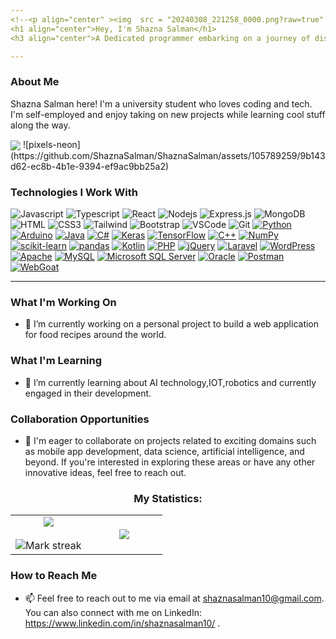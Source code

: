 ```yaml
---
<!--<p align="center" ><img  src = "20240308_221258_0000.png?raw=true" width = 1000px></p>-->
<h1 align="center">Hey, I'm Shazna Salman</h1>
<h3 align="center">A Dedicated programmer embarking on a journey of discovery</h3>

---
```


### About Me

Shazna Salman here!
I'm a university student who loves coding and tech. I'm self-employed and enjoy taking on new projects while learning cool stuff along the way. 

<img  align="center"  src="https://github.com/ShaznaSalman/ShaznaSalman/assets/105789259/9b143d62-ec8b-4b1e-9394-ef9ac9bb25a2" />
![pixels-neon](https://github.com/ShaznaSalman/ShaznaSalman/assets/105789259/9b143d62-ec8b-4b1e-9394-ef9ac9bb25a2)


### Technologies I Work With

![Javascript](https://img.shields.io/badge/Javascript-F0DB4F?style=for-the-badge&labelColor=black&logo=javascript&logoColor=F0DB4F)
![Typescript](https://img.shields.io/badge/Typescript-007acc?style=for-the-badge&labelColor=black&logo=typescript&logoColor=007acc)
![React](https://img.shields.io/badge/-React-61DBFB?style=for-the-badge&labelColor=black&logo=react&logoColor=61DBFB)
![Nodejs](https://img.shields.io/badge/Nodejs-3C873A?style=for-the-badge&labelColor=black&logo=node.js&logoColor=3C873A)
![Express.js](https://img.shields.io/badge/Express.js-000000?style=for-the-badge&logo=express&logoColor=white)
![MongoDB](https://img.shields.io/badge/MongoDB-4EA94B?style=for-the-badge&logo=mongodb&logoColor=white)
![HTML](https://img.shields.io/badge/HTML5-E34F26?style=for-the-badge&logo=html5&logoColor=white)
![CSS3](https://img.shields.io/badge/CSS3-1572B6?style=for-the-badge&logo=css3&logoColor=white)
![Tailwind](https://img.shields.io/badge/Tailwind_CSS-092749?style=for-the-badge&logo=tailwindcss&logoColor=06B6D4&labelColor=000000)
![Bootstrap](https://img.shields.io/badge/Bootstrap-563D7C?style=for-the-badge&logo=bootstrap&logoColor=white)
![VSCode](https://img.shields.io/badge/Visual_Studio-0078d7?style=for-the-badge&logo=visual%20studio&logoColor=white)
![Git](https://img.shields.io/badge/Git-F05032?style=for-the-badge&logo=git&logoColor=white)
[![Python](https://img.shields.io/badge/Python-3776AB?style=for-the-badge&logo=python&logoColor=white)](https://www.python.org/)
[![Arduino](https://img.shields.io/badge/Arduino-00979D?style=for-the-badge&logo=arduino&logoColor=white)](https://www.arduino.cc/)
[![Java](https://img.shields.io/badge/Java-007396?style=for-the-badge&logo=java&logoColor=white)](https://www.java.com/)
[![C#](https://img.shields.io/badge/C%23-239120?style=for-the-badge&logo=c-sharp&logoColor=white)](https://docs.microsoft.com/en-us/dotnet/csharp/)
[![Keras](https://img.shields.io/badge/Keras-D00000?style=for-the-badge&logo=keras&logoColor=white)](https://keras.io/)
[![TensorFlow](https://img.shields.io/badge/TensorFlow-FF6F00?style=for-the-badge&logo=tensorflow&logoColor=white)](https://www.tensorflow.org/)
[![C++](https://img.shields.io/badge/C++-00599C?style=for-the-badge&logo=c%2B%2B&logoColor=white)](https://www.cplusplus.com/)
[![NumPy](https://img.shields.io/badge/NumPy-013243?style=for-the-badge&logo=numpy&logoColor=white)](https://numpy.org/)
[![scikit-learn](https://img.shields.io/badge/scikit--learn-F7931E?style=for-the-badge&logo=scikit-learn&logoColor=white)](https://scikit-learn.org/)
[![pandas](https://img.shields.io/badge/pandas-150458?style=for-the-badge&logo=pandas&logoColor=white)](https://pandas.pydata.org/)
[![Kotlin](https://img.shields.io/badge/Kotlin-0095D5?style=for-the-badge&logo=kotlin&logoColor=white)](https://kotlinlang.org/)
[![PHP](https://img.shields.io/badge/PHP-777BB4?style=for-the-badge&logo=php&logoColor=white)](https://www.php.net/)
[![jQuery](https://img.shields.io/badge/jQuery-0769AD?style=for-the-badge&logo=jquery&logoColor=white)](https://jquery.com/)
[![Laravel](https://img.shields.io/badge/Laravel-FF2D20?style=for-the-badge&logo=laravel&logoColor=white)](https://laravel.com/)
[![WordPress](https://img.shields.io/badge/WordPress-21759B?style=for-the-badge&logo=wordpress&logoColor=white)](https://wordpress.org/)
[![Apache](https://img.shields.io/badge/Apache-D22128?style=for-the-badge&logo=apache&logoColor=white)](https://httpd.apache.org/)
[![MySQL](https://img.shields.io/badge/MySQL-4479A1?style=for-the-badge&logo=mysql&logoColor=white)](https://www.mysql.com/)
[![Microsoft SQL Server](https://img.shields.io/badge/Microsoft_SQL_Server-CC2927?style=for-the-badge&logo=microsoft-sql-server&logoColor=white)](https://www.microsoft.com/en-us/sql-server)
[![Oracle](https://img.shields.io/badge/Oracle-F80000?style=for-the-badge&logo=oracle&logoColor=white)](https://www.oracle.com/)
[![Postman](https://img.shields.io/badge/Postman-FF6C37?style=for-the-badge&logo=postman&logoColor=white)](https://www.postman.com/)
[![WebGoat](https://img.shields.io/badge/WebGoat-8B0000?style=for-the-badge&logo=webgoat&logoColor=white)](https://owasp.org/www-project-webgoat/)


---
### What I'm Working On

- 🔭 I’m currently working on a personal project to build a web application for food recipes around the world.

### What I'm Learning

- 🌱 I’m currently learning about AI technology,IOT,robotics and currently engaged in their development.

### Collaboration Opportunities

- 👯 I'm eager to collaborate on projects related to exciting domains such as mobile app development, data science, artificial intelligence, and beyond. If you're interested in exploring these areas or have any other innovative ideas, feel free to reach out.

<h3 align="center">My Statistics:</h3>
<p align="center">
<table align="center">
<tr border="none">
<td width="50%" align="center">
  
  <img  align="center"  src="https://github-readme-stats.vercel.app/api?username=ShaznaSalman&theme=light&show_icons=true&count_private=true" />
  <br></br>
  <img  title="🔥 Get streak stats for your profile at git.io/streak-stats" alt="Mark streak" src="https://github-readme-streak-stats.herokuapp.com/?user=ShaznaSalman&theme=light&hide_border=false" /> 
</td>
<td width="50%" align="center">

  <img  align="center"  src="https://github-readme-stats.anuraghazra1.vercel.app/api/top-langs/?username=ShaznaSalman&theme=light&hide_border=false&no-bg=true&no-frame=true&langs_count=10"/>
  
  </td>
</tr>
</table>

### How to Reach Me

- 📫 Feel free to reach out to me via email at shaznasalman10@gmail.com. You can also connect with me on LinkedIn: https://www.linkedin.com/in/shaznasalman10/  .
